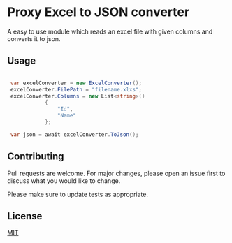 # Proxy Excel to JSON converter

A easy to use module which reads an excel file with given columns and converts it to json.

## Usage

```c#

 var excelConverter = new ExcelConverter();
 excelConverter.FilePath = "filename.xlxs";
 excelConverter.Columns = new List<string>()
            {
                "Id",
                "Name"
            };

 var json = await excelConverter.ToJson();
```

## Contributing
Pull requests are welcome. For major changes, please open an issue first to discuss what you would like to change.

Please make sure to update tests as appropriate.

## License
[MIT](https://choosealicense.com/licenses/mit/)